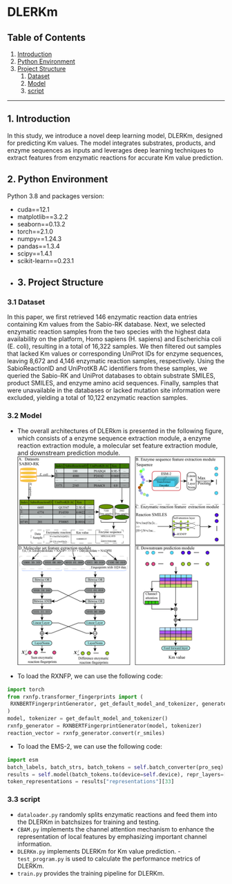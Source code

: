 # DLERKm
## Table of Contents

1. [Introduction](#introduction)
2. [Python Environment](#python-environment)
3. [Project Structure](#Project-Structure)
   1. [Dataset](#Dataset)
   2. [Model](#Model)
   3. [script](#script)
---


## 1. Introduction
In this study, we introduce a novel deep learning model, DLERKm, designed for predicting Km values. The model integrates substrates, products, and enzyme sequences as inputs and leverages deep learning techniques to extract features from enzymatic reactions for accurate Km value prediction.

## 2. Python Environment

Python 3.8 and packages version:
- cuda==12.1
- matplotlib==3.2.2
- seaborn==0.13.2
- torch==2.1.0
- numpy==1.24.3
- pandas==1.3.4
- scipy==1.4.1
- scikit-learn==0.23.1
- ## 3. Project Structure

### 3.1 **Dataset**
In this paper, we first retrieved 146 enzymatic reaction data entries containing Km values from the Sabio-RK database. Next, we selected enzymatic reaction samples from the two species with the highest data availability on the platform, Homo sapiens (H. sapiens) and Escherichia coli (E. coli), resulting in a total of 16,322 samples. We then filtered out samples that lacked Km values or corresponding UniProt IDs for enzyme sequences, leaving 8,672 and 4,146 enzymatic reaction samples, respectively. Using the SabioReactionID and UniProtKB AC identifiers from these samples, we queried the Sabio-RK and UniProt databases to obtain substrate SMILES, product SMILES, and enzyme amino acid sequences. Finally, samples that were unavailable in the databases or lacked mutation site information were excluded, yielding a total of 10,122 enzymatic reaction samples.

### 3.2 **Model**
   - The overall architectures of DLERkm is presented in the following figure, which consists of a enzyme sequence extraction module, a enzyme reaction extraction module, a molecular set feature extraction module, and downstream prediction module.
   ![Model Architecture](https://github.com/yulglee/DLERKm/blob/main/Dataset_file/Figure1_model_framework.jpg)
   
   - To load the RXNFP, we can use the following code:
   ```python
   import torch
   from rxnfp.transformer_fingerprints import (
    RXNBERTFingerprintGenerator, get_default_model_and_tokenizer, generate_fingerprints
   )
   model, tokenizer = get_default_model_and_tokenizer()
   rxnfp_generator = RXNBERTFingerprintGenerator(model, tokenizer)
   reaction_vector = rxnfp_generator.convert(r_smiles)
   ```
   - To load the EMS-2, we can use the following code:
   ```python
   import esm 
   batch_labels, batch_strs, batch_tokens = self.batch_converter(pro_seq)
   results = self.model(batch_tokens.to(device=self.device), repr_layers=[33], return_contacts=True)
   token_representations = results["representations"][33]
   ```

### 3.3 **script**
   - `dataloader.py` randomly splits enzymatic reactions and feed them into the DLERKm in batchsizes for training and testing.
   - `CBAM.py` implements the channel attention mechanism to enhance the representation of local features by emphasizing important channel information.
   - `DLERKm.py` implements DLERKm for Km value prediction.
   -`test_program.py` is used to calculate the performance metrics of DLERKm.
   - `train.py` provides the training pipeline for DLERKm.

